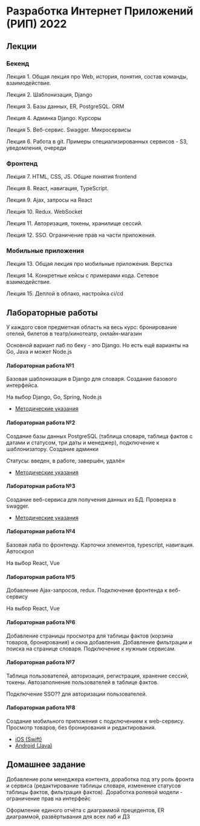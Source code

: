 # Разработка Интернет Приложений (РИП) 2022

## Лекции
### Бекенд
Лекция 1. Общая лекция про Web, история, понятия, состав команды, взаимодействие. 

Лекция 2. Шаблонизация, Django

Лекция 3. Базы данных, ER, PostgreSQL. ORM

Лекция 4. Админка Django. Курсоры

Лекция 5. Веб-сервис. Swagger. Микросервисы

Лекция 6. Работа в git. Примеры специализированных сервисов - S3, уведомления, очереди

### Фронтенд
Лекция 7. HTML, CSS, JS. Общие понятия frontend

Лекция 8. React, навигация, TypeScript. 

Лекция 9. Ajax, запросы на React

Лекция 10. Redux. WebSocket

Лекция 11. Авторизация, токены, хранилище сессий. 

Лекция 12. SSO. Ограничение прав на части приложения. 

### Мобильные приложения

Лекция 13. Общая лекция про мобильные приложения. Верстка

Лекция 14. Конкретные кейсы с примерами кода. Сетевое взаимодействие. 

Лекция 15. Деплой в облако, настройка ci/cd

## Лабораторные работы
У каждого своя предметная область на весь курс: бронирование отелей, билетов в театр/кинотеатр, онлайн-магазин

Основной вариант лаб по беку - это Django. Но есть ещё варианты на Go, Java и может Node.js

#### Лабораторная работа №1
Базовая шаблонизация в Django для словаря. Создание базового интерфейса. 

На выбор Django, Go, Spring, Node.js

* [Методические указания](https://github.com/iu5git/web-2022/blob/main/tutorials/lab1/lab1_tutorial.md)

#### Лабораторная работа №2
Создание базы данных PostgreSQL (таблица словаря, таблица фактов с датами и статусом, три даты и менеджер), подключение к шаблонизатору. Создание админки

Статусы: введен, в работе, завершён, удалён

* [Методические указания](https://github.com/iu5git/web-2022/blob/main/tutorials/lab2/lab2_tutorial.md)

#### Лабораторная работа №3
Создание веб-сервиса для получения данных из БД. Проверка в swagger. 

* [Методические указания](https://github.com/iu5git/web-2022/blob/main/tutorials/lab3/lab3_tutorial.md)

#### Лабораторная работа №4
Базовая лаба по фронтенду. Карточки элементов, typescript, навигация. Автоскрол

На выбор React, Vue

#### Лабораторная работа №5
Добавление Ajax-запросов, redux. Подключение фронтенда к веб-сервису

На выбор React, Vue

#### Лабораторная работа №6
Добавление страницы просмотра для таблицы фактов (корзина товаров, бронирования) и окна добавления. Добавление фильтрации и поиска на странице словаря. Подключение к нужным сервисам. 

#### Лабораторная работа №7
Таблица пользователей, авторизация, регистрация, хранение сессий, токены. Автозаполнение пользователей в таблице фактов. 

Подключение SSO?? для авторизации пользователей.

#### Лабораторная работа №8
Создание мобильного приложения с подключением к web-сервису. Просмотр 
товаров, без бронирования и редактирования. 

* [iOS (Swift)](https://github.com/iu5git/web-2022/blob/main/tutorials/android_tutorial/android_tutorial.md)
* [Android (Java)](https://github.com/iu5git/web-2022/blob/main/tutorials/ios_tutorial/ios_tutorial.md)

## Домашнее задание
Добавление роли менеджера контента, доработка под эту роль фронта и сервиса (редактирование таблицы словаря, изменение статусов таблицы фактов, фильтрация фактов). Доработка ролевой модели - ограничение прав на интерфейс

Оформление единого отчёта с диаграммой прецедентов, ER диаграммой, развёртывания для всех лаб и ДЗ
